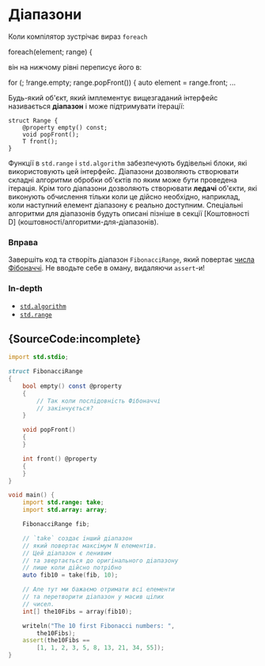 # Дiапазони

Коли компiлятор зустрічає вираз `foreach`

foreach(element; range) {

вiн на нижчому рівні перепиcує його в:

for (; !range.empty; range.popFront()) {
        auto element = range.front;
        ...

Будь-який об'єкт, який імплементує вищезгаданий інтерфейс називається **діапазон**
і може пiдтримувати ітерації:

    struct Range {
        @property empty() const;
        void popFront();
        T front();
    }

Функції в `std.range` і `std.algorithm` забезпечують
будівельні блоки, які використовують цей інтерфейс. Діапазони дозволяють
створювати складні алгоритми обробки об'єктiв по яким
може бути проведена ітерація. Крім того діапазони дозволяють створювати **ледачi**
об'єкти, які виконують обчислення тільки коли це дійсно необхідно, наприклад, коли наступний елемент діапазону є реально доступним.
Спецiальнi алгоритми для діапазонiв будуть описані пізніше в секції
[Коштовності D] (коштовності/алгоритми-для-дiапазонiв).

### Вправа

Завершіть код та створіть дiапазон `FibonacciRange`, який повертає
[числа Фібоначчі](https://uk.wikipedia.org/wiki/%D0%9F%D0%BE%D1%81%D0%BB%D1%96%D0%B4%D0%BE%D0%B2%D0%BD%D1%96%D1%81%D1%82%D1%8C_%D0%A4%D1%96%D0%B1%D0%BE%D0%BD%D0%B0%D1%87%D1%87%D1%96).
Не вводьте себе в оману, видаляючи `assert`-и!

### In-depth

- [`std.algorithm`](http://dlang.org/phobos/std_algorithm.html)
- [`std.range`](http://dlang.org/phobos/std_range.html)

## {SourceCode:incomplete}

```d
import std.stdio;

struct FibonacciRange
{
    bool empty() const @property
    {
        // Так коли послiдовнiсть Фібоначчі
        // закiнчується?
    }

    void popFront()
    {
    }

    int front() @property
    {
    }
}

void main() {
    import std.range: take;
    import std.array: array;

    FibonacciRange fib;

    // `take` создає iнший дiапазон
    // який повертає максiмум N елементів.
    // Цей дiапазон є ленивим
    // та звертається до оригiнального дiапазону
    // лише коли дiйсно потрiбно
    auto fib10 = take(fib, 10);

    // Але тут ми бажаємо отримати всі елементи
    // та перетворити дiапазон у масив цiлих
    // чисел.
    int[] the10Fibs = array(fib10);

    writeln("The 10 first Fibonacci numbers: ",
        the10Fibs);
    assert(the10Fibs ==
        [1, 1, 2, 3, 5, 8, 13, 21, 34, 55]);
}
```
